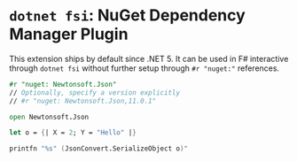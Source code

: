# `dotnet fsi`: NuGet Dependency Manager Plugin

This extension ships by default since .NET 5. It can be used in F# interactive through `dotnet fsi` without further setup through `#r "nuget:"` references.

```fsharp
#r "nuget: Newtonsoft.Json"
// Optionally, specify a version explicitly
// #r "nuget: Newtonsoft.Json,11.0.1"

open Newtonsoft.Json

let o = {| X = 2; Y = "Hello" |}

printfn "%s" (JsonConvert.SerializeObject o)"
```

